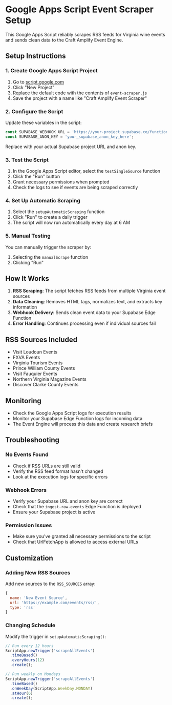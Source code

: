 # Google Apps Script Event Scraper Setup

This Google Apps Script reliably scrapes RSS feeds for Virginia wine events and sends clean data to the Craft Amplify Event Engine.

## Setup Instructions

### 1. Create Google Apps Script Project

1. Go to [script.google.com](https://script.google.com)
2. Click "New Project"
3. Replace the default code with the contents of `event-scraper.js`
4. Save the project with a name like "Craft Amplify Event Scraper"

### 2. Configure the Script

Update these variables in the script:

```javascript
const SUPABASE_WEBHOOK_URL = 'https://your-project.supabase.co/functions/v1/ingest-raw-events';
const SUPABASE_ANON_KEY = 'your_supabase_anon_key_here';
```

Replace with your actual Supabase project URL and anon key.

### 3. Test the Script

1. In the Google Apps Script editor, select the `testSingleSource` function
2. Click the "Run" button
3. Grant necessary permissions when prompted
4. Check the logs to see if events are being scraped correctly

### 4. Set Up Automatic Scraping

1. Select the `setupAutomaticScraping` function
2. Click "Run" to create a daily trigger
3. The script will now run automatically every day at 6 AM

### 5. Manual Testing

You can manually trigger the scraper by:
1. Selecting the `manualScrape` function
2. Clicking "Run"

## How It Works

1. **RSS Scraping**: The script fetches RSS feeds from multiple Virginia event sources
2. **Data Cleaning**: Removes HTML tags, normalizes text, and extracts key information
3. **Webhook Delivery**: Sends clean event data to your Supabase Edge Function
4. **Error Handling**: Continues processing even if individual sources fail

## RSS Sources Included

- Visit Loudoun Events
- FXVA Events  
- Virginia Tourism Events
- Prince William County Events
- Visit Fauquier Events
- Northern Virginia Magazine Events
- Discover Clarke County Events

## Monitoring

- Check the Google Apps Script logs for execution results
- Monitor your Supabase Edge Function logs for incoming data
- The Event Engine will process this data and create research briefs

## Troubleshooting

### No Events Found
- Check if RSS URLs are still valid
- Verify the RSS feed format hasn't changed
- Look at the execution logs for specific errors

### Webhook Errors
- Verify your Supabase URL and anon key are correct
- Check that the `ingest-raw-events` Edge Function is deployed
- Ensure your Supabase project is active

### Permission Issues
- Make sure you've granted all necessary permissions to the script
- Check that UrlFetchApp is allowed to access external URLs

## Customization

### Adding New RSS Sources
Add new sources to the `RSS_SOURCES` array:

```javascript
{
  name: 'New Event Source',
  url: 'https://example.com/events/rss/',
  type: 'rss'
}
```

### Changing Schedule
Modify the trigger in `setupAutomaticScraping()`:

```javascript
// Run every 12 hours
ScriptApp.newTrigger('scrapeAllEvents')
  .timeBased()
  .everyHours(12)
  .create();

// Run weekly on Mondays
ScriptApp.newTrigger('scrapeAllEvents')
  .timeBased()
  .onWeekDay(ScriptApp.WeekDay.MONDAY)
  .atHour(6)
  .create();
```